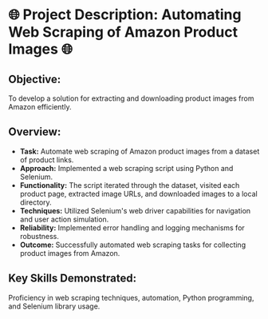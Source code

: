 <h1> 🌐  Project Description: Automating Web Scraping of Amazon Product Images 🌐 </h1>
<h2>Objective:</h2>
<p>To develop a solution for extracting and downloading product images from Amazon efficiently.</p>
<h2>Overview:</h2>
<ul>
  <li><strong>Task:</strong> Automate web scraping of Amazon product images from a dataset of product links.</li>
  <li><strong>Approach:</strong> Implemented a web scraping script using Python and Selenium.</li>
  <li><strong>Functionality:</strong> The script iterated through the dataset, visited each product page, extracted image URLs, and downloaded images to a local directory.</li>
  <li><strong>Techniques:</strong> Utilized Selenium's web driver capabilities for navigation and user action simulation.</li>
  <li><strong>Reliability:</strong> Implemented error handling and logging mechanisms for robustness.</li>
  <li><strong>Outcome:</strong> Successfully automated web scraping tasks for collecting product images from Amazon.</li>
</ul>
<h2>Key Skills Demonstrated:</h2>
<p>Proficiency in web scraping techniques, automation, Python programming, and Selenium library usage.</p>
